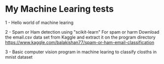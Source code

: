 # My Machine Learing tests

1 - Hello world of machine learing

2 - Spam or Ham detection using "scikit-learn"
For spam or harm Download the email.csv data set from Kaggle and extract it on the program directory
https://www.kaggle.com/balakishan77/spam-or-ham-email-classification

3 - Basic computer vision program in machine learing to classify closths in mnist dataset
